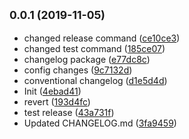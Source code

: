 ## <small>0.0.1 (2019-11-05)</small>

* changed release command ([ce10ce3](https://github.com/dimaserd/Croco-AppCore-Js/commit/ce10ce3))
* changed test command ([185ce07](https://github.com/dimaserd/Croco-AppCore-Js/commit/185ce07))
* changelog package ([e77dc8c](https://github.com/dimaserd/Croco-AppCore-Js/commit/e77dc8c))
* config changes ([9c7132d](https://github.com/dimaserd/Croco-AppCore-Js/commit/9c7132d))
* conventional changelog ([d1e5d4d](https://github.com/dimaserd/Croco-AppCore-Js/commit/d1e5d4d))
* Init ([4ebad41](https://github.com/dimaserd/Croco-AppCore-Js/commit/4ebad41))
* revert ([193d4fc](https://github.com/dimaserd/Croco-AppCore-Js/commit/193d4fc))
* test release ([43a731f](https://github.com/dimaserd/Croco-AppCore-Js/commit/43a731f))
* Updated CHANGELOG.md ([3fa9459](https://github.com/dimaserd/Croco-AppCore-Js/commit/3fa9459))



